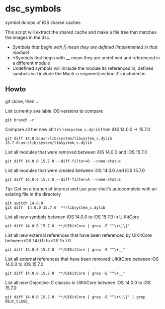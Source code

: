 # dsc_symbols
symbol dumps of iOS shared caches


This script will extract the shared cache and make a file tree that matches the images in the dsc. 
* *Symbols that begin with || mean they are defined (implemented in that module)*
* *Symbols that begin with __ mean they are undefined and referenced in a different module
* Undefined symbols will include the module its referenced in, defined symbols will include the Mach-o segment/section it's included in

## Howto

git clone, then...

List currently available iOS versions to compare
```
git branch -r
```

Compare all the new shit in `libsystem_c.dylib` from iOS 14.0.0 -> 15.7.0

```
git diff 14.0.0:usr/lib/system/libsystem_c.dylib 15.7.0:usr/lib/system/libsystem_c.dylib
```

List all modules that were removed between iOS 14.0.0 and iOS 15.7.0
```
git diff 14.0.0 15.7.0 --diff-filter=D --name-status
```

List all modules that were created between iOS 14.0.0 and iOS 15.7.0
```
git diff 14.0.0 15.7.0 --diff-filter=A --name-status
```

Tip: Get on a branch of interest and use your shell's autocomplete with an existing file in the directory
```
git switch 14.0.0
git diff  14.0.0 15.7.0  **/libsystem_c.dylib
```

List all new symbols between iOS 14.0.0 to iOS 15.7.0 in UIKitCore
```
git diff 14.0.0 15.7.0  **/UIKitCore | grep -E "^\+\|\|"
```

List all new external references that have been referenced by UIKitCore between iOS 14.0.0 to iOS 15.7.0
```
git diff 14.0.0 15.7.0  **/UIKitCore | grep -E "^\+__"
```

List all external references that have been removed UIKitCore between iOS 14.0.0 to iOS 15.7.0
```
git diff 14.0.0 15.7.0  **/UIKitCore | grep -E "^\+__"
```

List all new Objective-C classes in UIKitCore between iOS 14.0.0 to iOS 15.7.0
```
git diff 14.0.0 15.7.0  **/UIKitCore | grep -E "^\+\|\|" | grep OBJC_CLASS_
```
